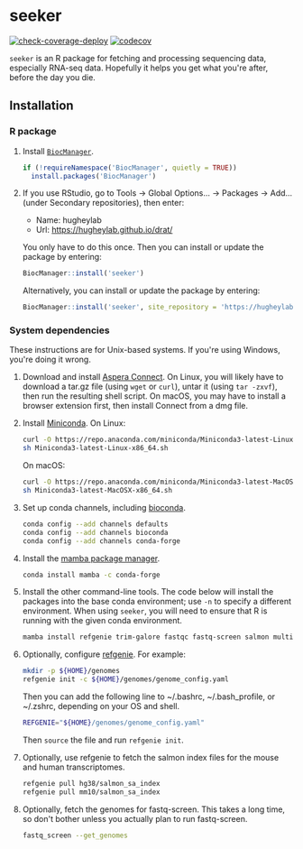 # seeker

[![check-coverage-deploy](https://github.com/hugheylab/seeker/workflows/check-coverage-deploy/badge.svg)](https://github.com/hugheylab/seeker/actions)
[![codecov](https://codecov.io/gh/hugheylab/seeker/branch/master/graph/badge.svg)](https://codecov.io/gh/hugheylab/seeker)

`seeker` is an R package for fetching and processing sequencing data, especially RNA-seq data. Hopefully it helps you get what you're after, before the day you die.

## Installation

### R package

1. Install [`BiocManager`](https://cran.r-project.org/package=BiocManager).

    ```r
    if (!requireNamespace('BiocManager', quietly = TRUE))
      install.packages('BiocManager')
    ```

1. If you use RStudio, go to Tools → Global Options... → Packages → Add... (under Secondary repositories), then enter:

    - Name: hugheylab
    - Url: https://hugheylab.github.io/drat/

    You only have to do this once. Then you can install or update the package by entering:

    ```r
    BiocManager::install('seeker')
    ```

    Alternatively, you can install or update the package by entering:

    ```r
    BiocManager::install('seeker', site_repository = 'https://hugheylab.github.io/drat/')
    ```

### System dependencies

These instructions are for Unix-based systems. If you're using Windows, you're doing it wrong.

1. Download and install [Aspera Connect](https://www.ibm.com/aspera/connect/). On Linux, you will likely have to download a tar.gz file (using `wget` or `curl`), untar it (using `tar -zxvf`), then run the resulting shell script. On macOS, you may have to install a browser extension first, then install Connect from a dmg file.

1. Install [Miniconda](https://conda.io/en/latest/miniconda.html). On Linux:
    
    ```sh
    curl -O https://repo.anaconda.com/miniconda/Miniconda3-latest-Linux-x86_64.sh
    sh Miniconda3-latest-Linux-x86_64.sh
    ```

    On macOS:
    
    ```sh
    curl -O https://repo.anaconda.com/miniconda/Miniconda3-latest-MacOSX-x86_64.sh
    sh Miniconda3-latest-MacOSX-x86_64.sh
    ```

1. Set up conda channels, including [bioconda](https://bioconda.github.io/user/install.html).

    ```sh
    conda config --add channels defaults
    conda config --add channels bioconda
    conda config --add channels conda-forge
    ```

1. Install the [mamba package manager](https://github.com/mamba-org/mamba).

    ```sh
    conda install mamba -c conda-forge
    ```

1. Install the other command-line tools. The code below will install the packages into the base conda environment; use `-n` to specify a different environment. When using `seeker`, you will need to ensure that R is running with the given conda environment.

    ```sh
    mamba install refgenie trim-galore fastqc fastq-screen salmon multiqc
    ```

1. Optionally, configure [refgenie](http://refgenie.databio.org/en/latest/install). For example:

    ```sh
    mkdir -p ${HOME}/genomes
    refgenie init -c ${HOME}/genomes/genome_config.yaml
    ```
    
    Then you can add the following line to ~/.bashrc, ~/.bash_profile, or ~/.zshrc, depending on your OS and shell.
    
    ```sh
    REFGENIE="${HOME}/genomes/genome_config.yaml"
    ```
    
    Then `source` the file and run `refgenie init`.

1. Optionally, use refgenie to fetch the salmon index files for the mouse and human transcriptomes.

    ```sh
    refgenie pull hg38/salmon_sa_index
    refgenie pull mm10/salmon_sa_index
    ```

1. Optionally, fetch the genomes for fastq-screen. This takes a long time, so don't bother unless you actually plan to run fastq-screen.

    ```sh
    fastq_screen --get_genomes
    ```
